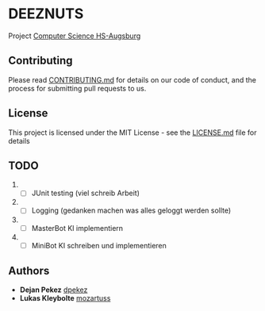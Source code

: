 # DEEZNUTS

Project [Computer Science HS-Augsburg](https://www.hs-augsburg.de/en/Computer-Science/Computer-Science-BSc.html)

## Contributing

Please read [CONTRIBUTING.md]( DEEZNUTS/CONTRIBUTING.md) for details on our code of conduct, and the process for submitting pull requests to us.

## License

This project is licensed under the MIT License - see the [LICENSE.md](https://github.com/dpekez/DEEZNUTS/blob/master/LICENSE) file for details

## TODO

1. - [ ] JUnit testing (viel schreib Arbeit)
2. - [ ] Logging (gedanken machen was alles geloggt werden sollte)
3. - [ ] MasterBot KI implementiern
4. - [ ] MiniBot KI schreiben und implementieren 

## Authors

* **Dejan Pekez**  [dpekez](https://github.com/dpekez)
* **Lukas Kleybolte**  [mozartuss](https://github.com/mozartuss)
